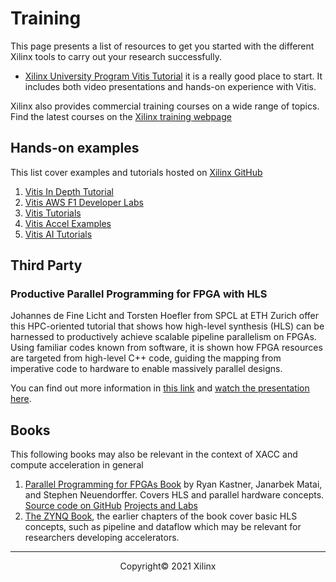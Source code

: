 # Training

This page presents a list of resources to get you started with the different Xilinx tools to carry out your research successfully.

- [Xilinx University Program Vitis Tutorial](https://xilinx.github.io/xup_compute_acceleration/) it is a really good place to start. It includes both video presentations and hands-on experience with Vitis.

Xilinx also provides commercial training courses on a wide range of topics. Find the latest courses on the [Xilinx training webpage](https://www.xilinx.com/training/customer-training.html)

## Hands-on examples

This list cover examples and tutorials hosted on [Xilinx GitHub](https://github.com/Xilinx)

1. [Vitis In Depth Tutorial](https://github.com/Xilinx/Vitis-In-Depth-Tutorial)
1. [Vitis AWS F1 Developer Labs](https://github.com/Xilinx/Vitis-AWS-F1-Developer-Labs)
1. [Vitis Tutorials](https://github.com/Xilinx/Vitis-Tutorials)
1. [Vitis Accel Examples](https://github.com/Xilinx/Vitis_Accel_Examples)
1. [Vitis AI Tutorials](https://github.com/Xilinx/Vitis-AI-Tutorials)

## Third Party 

### Productive Parallel Programming for FPGA with HLS

Johannes de Fine Licht and Torsten Hoefler from SPCL at ETH Zurich offer this HPC-oriented tutorial that shows how high-level synthesis (HLS) can be harnessed to productively achieve scalable pipeline parallelism on FPGAs. Using familiar codes known from software, it is shown how FPGA resources are targeted from high-level C++ code, guiding the mapping from imperative code to hardware to enable massively parallel designs.

You can find out more information in [this link](https://spcl.inf.ethz.ch/Teaching/hls-tutorial/) and [watch the presentation here](https://youtu.be/2UvUP2hxMyI).

## Books

This following books may also be relevant in the context of XACC and compute acceleration in general

1. [Parallel Programming for FPGAs Book](https://arxiv.org/pdf/1805.03648.pdf) by Ryan Kastner, Janarbek Matai, and Stephen Neuendorffer. Covers HLS and parallel hardware concepts.  
   [Source code on GitHub](https://github.com/KastnerRG/pp4fpgas) [Projects and Labs](https://pp4fpgas.readthedocs.io/en/latest/)
1. [The ZYNQ Book](http://www.zynqbook.com/), the earlier chapters of the book cover basic HLS concepts, such as pipeline and dataflow which may be relevant for researchers developing accelerators.


---------------------------------------
<p align="center">Copyright&copy; 2021 Xilinx</p>